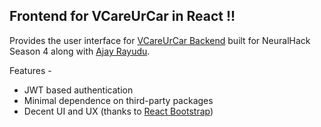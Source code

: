 ## Frontend for VCareUrCar in React !!

Provides the user interface for [VCareUrCar Backend](https://github.com/adarshm-26/carservice-backend) 
built for NeuralHack Season 4 along with [Ajay Rayudu](https://github.com/Ajay8919).

Features -
* JWT based authentication
* Minimal dependence on third-party packages
* Decent UI and UX (thanks to [React Bootstrap](https://github.com/react-bootstrap/react-bootstrap))
